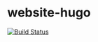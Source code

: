 # website-hugo

[![Build Status](https://travis-ci.com/atovk/website-hugo.svg?branch=master)](https://travis-ci.com/atovk/website-hugo)
